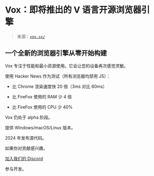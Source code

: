 <!--yml

类别：未分类

日期：2024-05-27 14:29:28

-->

# Vox：即将推出的 V 语言开源浏览器引擎

> 来源：[`vox.sx/`](https://vox.sx/)

## 一个全新的浏览器引擎从零开始构建

Vox 专注于性能和最小资源使用。它会让您的设备再次感觉灵敏。

使用 Hacker News 作为测试（所有浏览器均禁用 JS）：

+   比 Chrome 渲染速度快 20 倍（3ms 对比 60ms）

+   比 FireFox 使用的 RAM 少 4 倍

+   比 FireFox 使用的 CPU 少 40%

Vox 仍处于 alpha 阶段。

提供 Windows/macOS/Linux 版本。

2024 年发布源代码。

如果你对贡献感兴趣，

[加入我们的 Discord](https://discord.gg/vlang)

参与开发。
